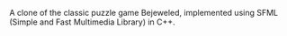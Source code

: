 A clone of the classic puzzle game Bejeweled, implemented using SFML (Simple and Fast Multimedia Library) in C++.
